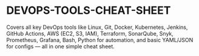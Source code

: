 # DEVOPS-TOOLS-CHEAT-SHEET
Covers all key DevOps tools like Linux, Git, Docker, Kubernetes, Jenkins, GitHub Actions, AWS (EC2, S3, IAM), Terraform, SonarQube, Snyk, Prometheus, Grafana, Bash, Python for automation, and basic YAML/JSON for configs — all in one simple cheat sheet.
